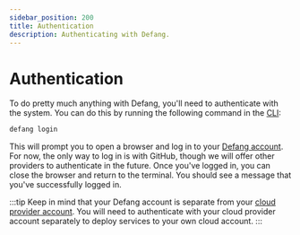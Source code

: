 ```yaml
---
sidebar_position: 200
title: Authentication
description: Authenticating with Defang.
---
```


# Authentication

To do pretty much anything with Defang, you'll need to authenticate with the system. You can do this by running the following command in the [CLI](/docs/getting-started):

```bash
defang login
```

This will prompt you to open a browser and log in to your [Defang account](/docs/concepts/accounts). For now, the only way to log in is with GitHub, though we will offer other providers to authenticate in the future. Once you've logged in, you can close the browser and return to the terminal. You should see a message that you've successfully logged in.

:::tip
Keep in mind that your Defang account is separate from your [cloud provider account](/docs/concepts/defang-byoc). You will need to authenticate with your cloud provider account separately to deploy services to your own cloud account.
:::
